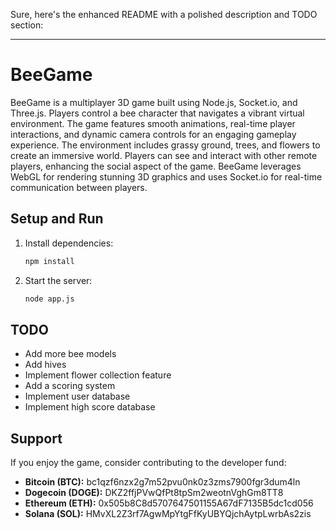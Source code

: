 Sure, here's the enhanced README with a polished description and TODO section:

---

# BeeGame

BeeGame is a multiplayer 3D game built using Node.js, Socket.io, and Three.js. Players control a bee character that navigates a vibrant virtual environment. The game features smooth animations, real-time player interactions, and dynamic camera controls for an engaging gameplay experience. The environment includes grassy ground, trees, and flowers to create an immersive world. Players can see and interact with other remote players, enhancing the social aspect of the game. BeeGame leverages WebGL for rendering stunning 3D graphics and uses Socket.io for real-time communication between players.

## Setup and Run

1. Install dependencies:
   ```sh
   npm install
   ```

2. Start the server:
   ```sh
   node app.js
   ```

## TODO

- Add more bee models
- Add hives
- Implement flower collection feature
- Add a scoring system
- Implement user database
- Implement high score database

## Support

If you enjoy the game, consider contributing to the developer fund:

- **Bitcoin (BTC):** bc1qzf6nzx2g7m52pvu0nk0z3zms7900fgr3dum4ln
- **Dogecoin (DOGE):** DKZ2ffjPVwQfPt8tpSm2weotnVghGm8TT8
- **Ethereum (ETH):** 0x505b8C8d5707647501155A67dF7135B5dc1cd056
- **Solana (SOL):** HMvXL2Z3rf7AgwMpYtgFfKyUBYQjchAytpLwrbAs2zis

